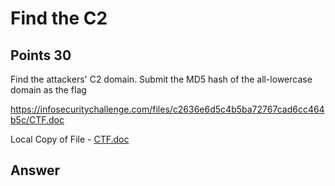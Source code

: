 # Find the C2

## Points 30

Find the attackers' C2 domain. Submit the MD5 hash of the all-lowercase domain as the flag

https://infosecuritychallenge.com/files/c2636e6d5c4b5ba72767cad6cc464b5c/CTF.doc

Local Copy of File - [CTF.doc](files/CTF.doc)

## Answer